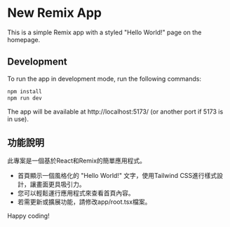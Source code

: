 # New Remix App

This is a simple Remix app with a styled "Hello World!" page on the homepage.

## Development

To run the app in development mode, run the following commands:

```bash
npm install
npm run dev
```

The app will be available at http://localhost:5173/ (or another port if 5173 is in use).

## 功能說明

此專案是一個基於React和Remix的簡單應用程式。
- 首頁顯示一個風格化的 "Hello World!" 文字，使用Tailwind CSS進行樣式設計，讓畫面更具吸引力。
- 您可以輕鬆運行應用程式來查看首頁內容。
- 若需更新或擴展功能，請修改app/root.tsx檔案。

Happy coding!
